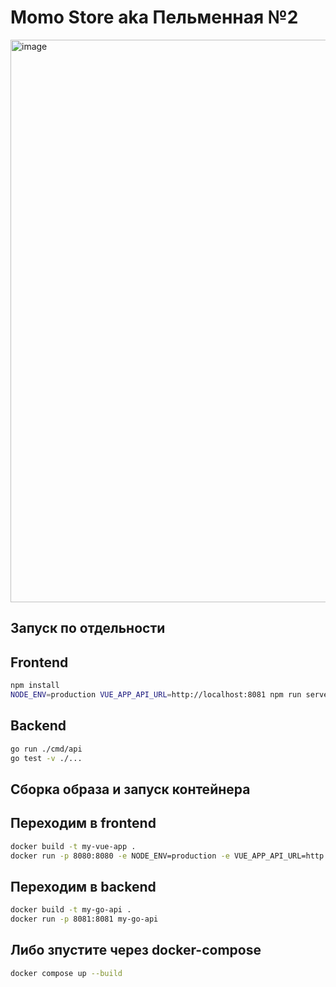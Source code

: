 # Momo Store aka Пельменная №2

<img width="900" alt="image" src="https://user-images.githubusercontent.com/9394918/167876466-2c530828-d658-4efe-9064-825626cc6db5.png">

## Запуск по отдельности

## Frontend

```bash
npm install
NODE_ENV=production VUE_APP_API_URL=http://localhost:8081 npm run serve
```

## Backend

```bash
go run ./cmd/api
go test -v ./... 
```

## Cборка образа и запуск контейнера
## Переходим в frontend
```bash
docker build -t my-vue-app .
docker run -p 8080:8080 -e NODE_ENV=production -e VUE_APP_API_URL=http://localhost:8081 my-vue-app
```
## Переходим в backend
```bash
docker build -t my-go-api .
docker run -p 8081:8081 my-go-api
```

## Либо зпустите через docker-compose
```bash
docker compose up --build
```